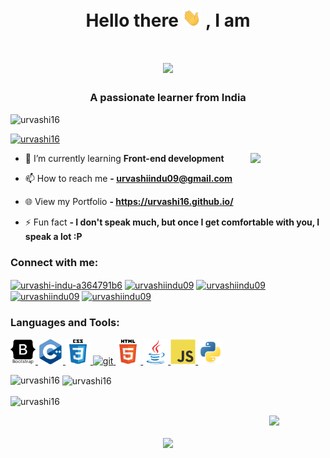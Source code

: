 <h1 align="center"> Hello there  <img src="./assets/wave.gif" width="30px"> , I am </h1> 
<!-- <p align="center"><img  src="./assets/name.png" width="450px"></p> -->
<h1 align="center">
  <a href="#">
    <img src="https://readme-typing-svg.herokuapp.com/?lines=Urvashi+Indu&center=true&width=925&size=37">
  </a>
</h1>



<h3 align="center">A passionate learner from India</h3>



<p align="left"> <img src="https://komarev.com/ghpvc/?username=urvashi16&label=Profile%20views&color=0e75b6&style=flat" alt="urvashi16" /> </p>

<p align="left"> <a href="https://github.com/ryo-ma/github-profile-trophy"><img src="https://github-profile-trophy.vercel.app/?username=urvashi16" alt="urvashi16" /></a> </p>
<!-- Cool Giphy Start here -->
<img align="right" width="120px" src="https://media.giphy.com/media/zJ3V6Ot51H8Y0/giphy.gif"> 
<!-- End here -->


- 🌱 I’m currently learning **Front-end development**

- 📫 How to reach me **- urvashiindu09@gmail.com**
- 🌐 View my Portfolio **- https://urvashi16.github.io/**

- ⚡ Fun fact **- I don't speak much, but once I get comfortable with you, I speak a lot  :P**

<h3 align="left">Connect with me:</h3>
<p align="left">
<a href="https://linkedin.com/in/urvashi-indu-a364791b6" target="blank"><img align="center" src="https://raw.githubusercontent.com/rahuldkjain/github-profile-readme-generator/master/src/images/icons/Social/linked-in-alt.svg" alt="urvashi-indu-a364791b6" height="30" width="40" /></a>
<a href="https://www.hackerrank.com/urvashiindu09" target="blank"><img align="center" src="https://raw.githubusercontent.com/rahuldkjain/github-profile-readme-generator/master/src/images/icons/Social/hackerrank.svg" alt="urvashiindu09" height="30" width="40" /></a>
<a href="https://twitter.com/UrvashiIndu" target="blank"><img align="center" src="https://raw.githubusercontent.com/rahuldkjain/github-profile-readme-generator/master/src/images/icons/Social/twitter.svg" alt="urvashiindu09" height="30" width="40" /></a>
<a href="https://medium.com/@urvashiindu09" target="blank"><img align="center" src="https://edent.github.io/SuperTinyIcons/images/svg/medium.svg" alt="urvashiindu09" height="30" width="40" /></a>
<a href="https://www.instagram.com/uurvashii_16" target="blank"><img align="center" src="https://raw.githubusercontent.com/rahuldkjain/github-profile-readme-generator/master/src/images/icons/Social/instagram.svg" alt="urvashiindu09" height="30" width="40" /></a>
  


<h3 align="left">Languages and Tools:</h3>
<p align="left"> <a href="https://getbootstrap.com" target="_blank"> <img src="https://raw.githubusercontent.com/devicons/devicon/master/icons/bootstrap/bootstrap-plain-wordmark.svg" alt="bootstrap" width="40" height="40"/> </a> <a href="https://www.w3schools.com/cpp/" target="_blank"> <img src="https://raw.githubusercontent.com/devicons/devicon/master/icons/cplusplus/cplusplus-original.svg" alt="cplusplus" width="40" height="40"/> </a> <a href="https://www.w3schools.com/css/" target="_blank"> <img src="https://raw.githubusercontent.com/devicons/devicon/master/icons/css3/css3-original-wordmark.svg" alt="css3" width="40" height="40"/> </a> <a href="https://git-scm.com/" target="_blank"> <img src="https://www.vectorlogo.zone/logos/git-scm/git-scm-icon.svg" alt="git" width="40" height="40"/> </a> <a href="https://www.w3.org/html/" target="_blank"> <img src="https://raw.githubusercontent.com/devicons/devicon/master/icons/html5/html5-original-wordmark.svg" alt="html5" width="40" height="40"/> </a> <a href="https://www.java.com" target="_blank"> <img src="https://raw.githubusercontent.com/devicons/devicon/master/icons/java/java-original.svg" alt="java" width="40" height="40"/> </a> <a href="https://developer.mozilla.org/en-US/docs/Web/JavaScript" target="_blank"> <img src="https://raw.githubusercontent.com/devicons/devicon/master/icons/javascript/javascript-original.svg" alt="javascript" width="40" height="40"/> </a> <a href="https://www.python.org" target="_blank"> <img src="https://raw.githubusercontent.com/devicons/devicon/master/icons/python/python-original.svg" alt="python" width="40" height="40"/> </a> </p>

<p><img align="left" src="https://github-readme-stats.vercel.app/api/top-langs?username=urvashi16&show_icons=true&locale=en&layout=compact" alt="urvashi16" /></p>

<p>&nbsp;<img align="center" src="https://github-readme-stats.vercel.app/api?username=urvashi16&show_icons=true&locale=en" alt="urvashi16" /></p>

<p><img align="center" src="https://github-readme-streak-stats.herokuapp.com/?user=urvashi16&" alt="urvashi16" /></p>

<!-- Cool Giphy Start here -->
<img align="right" width="90px" src="https://media.giphy.com/media/IeRdg7gLkfK1ly2mFU/giphy.gif"> 
<!-- End here -->

<h1 align="center">
  <a href="#">
    <img src="https://readme-typing-svg.herokuapp.com/?lines=Thanks+for+visiting+my+Profile...;Would+love+to+connect!!🖤&center=true&size=20">
  </a>
</h1>






